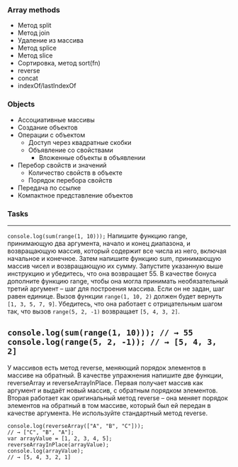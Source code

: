 ### Array methods

- Метод split
- Метод join
- Удаление из массива
- Метод splice
- Метод slice
- Сортировка, метод sort(fn)
- reverse
- concat
- indexOf/lastIndexOf

### Objects

- Ассоциативные массивы
- Создание объектов
- Операции с объектом
  - Доступ через квадратные скобки
  - Объявление со свойствами
    - Вложенные объекты в объявлении
- Перебор свойств и значений
  - Количество свойств в объекте
  - Порядок перебора свойств
- Передача по ссылке
- Компактное представление объектов

### Tasks
---
``` console.log(sum(range(1, 10))); ```
Напишите функцию range, принимающую два аргумента, начало и конец
диапазона, и возвращающую массив, который содержит все числа из него,
включая начальное и конечное.
Затем напишите функцию sum, принимающую массив чисел и
возвращающую их сумму. Запустите указанную выше инструкцию и
убедитесь, что она возвращает 55.
В качестве бонуса дополните функцию range, чтобы она могла принимать
необязательный третий аргумент – шаг для построения массива. Если он не
задан, шаг равен единице. Вызов функции ``` range(1, 10, 2) ``` должен будет
вернуть ``` [1, 3, 5, 7, 9] ```. Убедитесь, что она работает с отрицательным шагом
так, что вызов ``` range(5, 2, -1) ``` возвращает ``` [5, 4, 3, 2] ```.

``` console.log(sum(range(1, 10))); // → 55 ```
``` console.log(range(5, 2, -1)); // → [5, 4, 3, 2] ```
---
У массивов есть метод reverse, меняющий порядок элементов в массиве на
обратный. В качестве упражнения напишите две функции, reverseArray и
reverseArrayInPlace. Первая получает массив как аргумент и выдаёт новый
массив, с обратным порядком элементов. Вторая работает как оригинальный
метод reverse – она меняет порядок элементов на обратный в том массиве,
который был ей передан в качестве аргумента. Не используйте стандартный
метод reverse.

```
console.log(reverseArray(["A", "B", "C"]));
// → ["C", "B", "A"];
var arrayValue = [1, 2, 3, 4, 5];
reverseArrayInPlace(arrayValue);
console.log(arrayValue);
// → [5, 4, 3, 2, 1]
```